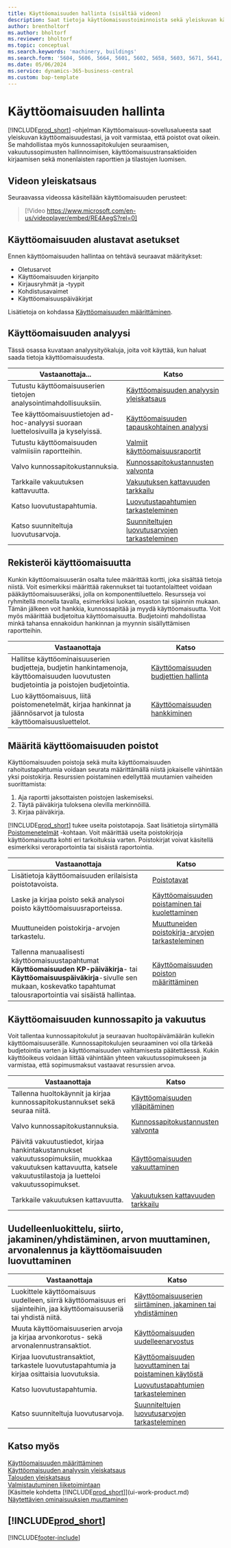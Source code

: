 ```yaml
---
title: Käyttöomaisuuden hallinta (sisältää videon)
description: Saat tietoja käyttöomaisuustoiminnoista sekä yleiskuvan käyttöomaisuuserien käsittelystä ja hallinnasta.
author: brentholtorf
ms.author: bholtorf
ms.reviewer: bholtorf
ms.topic: conceptual
ms.search.keywords: 'machinery, buildings'
ms.search.form: '5604, 5606, 5664, 5601, 5602, 5658, 5603, 5671, 5641, 5629, 5633, 5634, 5649, 5622, 5650'
ms.date: 05/06/2024
ms.service: dynamics-365-business-central
ms.custom: bap-template
---
```


# Käyttöomaisuuden hallinta

[!INCLUDE[prod_short](includes/prod_short.md)] -ohjelman Käyttöomaisuus-sovellusalueesta saat yleiskuvan käyttöomaisuudestasi, ja voit varmistaa, että poistot ovat oikein. Se mahdollistaa myös kunnossapitokulujen seuraamisen, vakuutussopimusten hallinnoimisen, käyttöomaisuustransaktioiden kirjaamisen sekä monenlaisten raporttien ja tilastojen luomisen.

## Videon yleiskatsaus

Seuraavassa videossa käsitellään käyttöomaisuuden perusteet:

> [!Video https://www.microsoft.com/en-us/videoplayer/embed/RE4AegS?rel=0]

## Käyttöomaisuuden alustavat asetukset

Ennen käyttöomaisuuden hallintaa on tehtävä seuraavat määritykset:

- Oletusarvot
- Käyttöomaisuuden kirjanpito
- Kirjausryhmät ja -tyypit
- Kohdistusavaimet
- Käyttöomaisuuspäiväkirjat

Lisätietoja on kohdassa [Käyttöomaisuuden määrittäminen](fa-setup.md).

## Käyttöomaisuuden analyysi

Tässä osassa kuvataan analyysityökaluja, joita voit käyttää, kun haluat saada tietoja käyttöomaisuudesta.

| Vastaanottaja... | Katso |
| --- | --- |
| Tutustu käyttöomaisuuserien tietojen analysointimahdollisuuksiin. | [Käyttöomaisuuden analyysin yleiskatsaus](fa-analytics-overview.md) |
| Tee käyttöomaisuustietojen ad-hoc-analyysi suoraan luettelosivuilla ja kyselyissä. | [Käyttöomaisuuden tapauskohtainen analyysi](ad-hoc-analysis-fa.md) |
| Tutustu käyttöomaisuuden valmiisiin raportteihin. | [Valmiit käyttöomaisuusraportit](fa-reports.md) |
| Valvo kunnossapitokustannuksia. | [Kunnossapitokustannusten valvonta](fa-how-maintain.md#to-monitor-maintenance-costs)|
| Tarkkaile vakuutuksen kattavuutta. | [Vakuutuksen kattavuuden tarkkailu](fa-how-insure.md#to-monitor-insurance-coverage) |
| Katso luovutustapahtumia. | [Luovutustapahtumien tarkasteleminen](fa-how-dispose-retire.md#to-view-disposal-ledger-entries) |
| Katso suunniteltuja luovutusarvoja. | [Suunniteltujen luovutusarvojen tarkasteleminen](fa-how-manage-budgets.md#to-view-projected-disposal-values) |

## Rekisteröi käyttöomaisuutta

Kunkin käyttöomaisuuserän osalta tulee määrittää kortti, joka sisältää tietoja niistä. Voit esimerkiksi määrittää rakennukset tai tuotantolaitteet voidaan pääkäyttöomaisuuseräksi, jolla on komponenttiluettelo. Resursseja voi ryhmitellä monella tavalla, esimerkiksi luokan, osaston tai sijainnin mukaan. Tämän jälkeen voit hankkia, kunnossapitää ja myydä käyttöomaisuutta. Voit myös määrittää budjetoitua käyttöomaisuutta. Budjetointi mahdollistaa minkä tahansa ennakoidun hankinnan ja myynnin sisällyttämisen raportteihin.

| Vastaanottaja  | Katso |
| --- | --- |
| Hallitse käyttöominaisuuserien budjetteja, budjetin hankintamenoja, käyttöomaisuuden luovutusten budjetointia ja poistojen budjetointia. |[Käyttöomaisuuden budjettien hallinta](fa-how-manage-budgets.md) |
| Luo käyttöomaisuus, liitä poistomenetelmät, kirjaa hankinnat ja jäännösarvot ja tulosta käyttöomaisuusluettelot. |[Käyttöomaisuuden hankkiminen](fa-how-acquire.md) |

## Määritä käyttöomaisuuden poistot

Käyttöomaisuuden poistoja sekä muita käyttöomaisuuden rahoitustapahtumia voidaan seurata määrittämällä niistä jokaiselle vähintään yksi poistokirja. Resurssien poistaminen edellyttää muutamien vaiheiden suorittamista:

1. Aja raportti jaksottaisten poistojen laskemiseksi.
1. Täytä päiväkirja tuloksena olevilla merkinnöillä.
1. Kirjaa päiväkirja.

[!INCLUDE[prod_short](includes/prod_short.md)] tukee useita poistotapoja. Saat lisätietoja siirtymällä [Poistomenetelmät](fa-depreciation-methods.md) -kohtaan. Voit määrittää useita poistokirjoja käyttöomaisuutta kohti eri tarkoituksia varten. Poistokirjat voivat käsitellä esimerkiksi veroraportointia tai sisäistä raportointia.

| Vastaanottaja  | Katso |
| --- | --- |
| Lisätietoja käyttöomaisuuden erilaisista poistotavoista. |[Poistotavat](fa-depreciation-methods.md) |
| Laske ja kirjaa poisto sekä analysoi poisto käyttöomaisuusraporteissa. |[Käyttöomaisuuden poistaminen tai kuolettaminen](fa-how-depreciate-amortize.md) |
| Muuttuneiden poistokirja-arvojen tarkastelu. | [Muuttuneiden poistokirja-arvojen tarkasteleminen](fa-how-trans-split-combine.md#to-view-changed-depreciation-book-values-due-to-fixed-asset-reclassification) |
| Tallenna manuaalisesti käyttöomaisuustapahtumat **Käyttöomaisuuden KP-päiväkirja**- tai **Käyttöomaisuuspäiväkirja**-sivulle sen mukaan, koskevatko tapahtumat talousraportointia vai sisäistä hallintaa. | [Käyttöomaisuuden poiston määrittäminen](fa-how-setup-depreciation.md) |

## Käyttöomaisuuden kunnossapito ja vakuutus

Voit tallentaa kunnossapitokulut ja seuraavan huoltopäivämäärän kullekin käyttöomaisuuserälle. Kunnossapitokulujen seuraaminen voi olla tärkeää budjetointia varten ja käyttöomaisuuden vaihtamisesta päätettäessä. Kukin käyttöoikeus voidaan liittää vähintään yhteen vakuutussopimukseen ja varmistaa, että sopimusmaksut vastaavat resurssien arvoa.

| Vastaanottaja  | Katso |
| --- | --- |
| Tallenna huoltokäynnit ja kirjaa kunnossapitokustannukset sekä seuraa niitä. |[Käyttöomaisuuden ylläpitäminen](fa-how-maintain.md) |
| Valvo kunnossapitokustannuksia. | [Kunnossapitokustannusten valvonta](fa-how-maintain.md#to-monitor-maintenance-costs)|
| Päivitä vakuutustiedot, kirjaa hankintakustannukset vakuutussopimuksiin, muokkaa vakuutuksen kattavuutta, katsele vakuutustilastoja ja luetteloi vakuutussopimukset. |[Käyttöomaisuuden vakuuttaminen](fa-how-insure.md) |
| Tarkkaile vakuutuksen kattavuutta. | [Vakuutuksen kattavuuden tarkkailu](fa-how-insure.md#to-monitor-insurance-coverage) |

## Uudelleenluokittelu, siirto, jakaminen/yhdistäminen, arvon muuttaminen, arvonalennus ja käyttöomaisuuden luovuttaminen

| Vastaanottaja  | Katso |
| --- | --- |
| Luokittele käyttöomaisuus uudelleen, siirrä käyttöomaisuus eri sijainteihin, jaa käyttöomaisuuseriä tai yhdistä niitä. |[Käyttöomaisuuserien siirtäminen, jakaminen tai yhdistäminen](fa-how-trans-split-combine.md) |
| Muuta käyttöomaisuuserien arvoja ja kirjaa arvonkorotus- sekä arvonalennustransaktiot. |[Käyttöomaisuuden uudelleenarvostus](fa-how-revalue.md) |
| Kirjaa luovutustransaktiot, tarkastele luovutustapahtumia ja kirjaa osittaisia luovutuksia. |[Käyttöomaisuuden luovuttaminen tai poistaminen käytöstä](fa-how-dispose-retire.md) |
| Katso luovutustapahtumia. | [Luovutustapahtumien tarkasteleminen](fa-how-dispose-retire.md#to-view-disposal-ledger-entries) |
| Katso suunniteltuja luovutusarvoja. | [Suunniteltujen luovutusarvojen tarkasteleminen](fa-how-manage-budgets.md#to-view-projected-disposal-values) |

## Katso myös

[Käyttöomaisuuden määrittäminen](fa-setup.md)  
[Käyttöomaisuuden analyysin yleiskatsaus](fa-analytics-overview.md)  
[Talouden yleiskatsaus](finance.md)  
[Valmistautuminen liiketoimintaan](ui-get-ready-business.md)  
[Käsittele kohdetta [!INCLUDE[prod_short](includes/prod_short.md)]](ui-work-product.md)  
[Näytettävien ominaisuuksien muuttaminen](ui-experiences.md)  

## [!INCLUDE[prod_short](includes/free_trial_md.md)]  

[!INCLUDE[footer-include](includes/footer-banner.md)]
